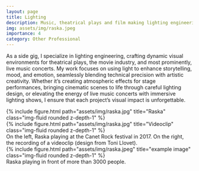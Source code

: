 ```yaml
---
layout: page
title: Lighting
description: Music, theatrical plays and film making lighting engineering.
img: assets/img/raska.jpeg
importance: 4
category: Other Professional
---
```


As a side gig, I specialize in lighting engineering, crafting dynamic visual environments for theatrical plays, the movie industry, and most prominently, live music concerts. My work focuses on using light to enhance storytelling, mood, and emotion, seamlessly blending technical precision with artistic creativity. Whether it’s creating atmospheric effects for stage performances, bringing cinematic scenes to life through careful lighting design, or elevating the energy of live music concerts with immersive lighting shows, I ensure that each project’s visual impact is unforgettable.

<!-- Every project has a beautiful feature showcase page.
It's easy to include images in a flexible 3-column grid format.
Make your photos 1/3, 2/3, or full width.

To give your project a background in the portfolio page, just add the img tag to the front matter like so: -->
<!-- 
    <!-- ---
    layout: page
    title: project
    description: a project with a background image
    img: /assets/img/12.jpg
    --- --> 

<div class="row">
    <div class="col-sm mt-3 mt-md-0">
        {% include figure.html path="assets/img/raska.jpg" title="Raska" class="img-fluid rounded z-depth-1" %}
    </div>
    <div class="col-sm mt-3 mt-md-0">
        {% include figure.html path="assets/img/raska.jpg" title="Videoclip" class="img-fluid rounded z-depth-1" %}
    </div>
</div>
<div class="caption">
    On the left, Raska playing at the Canet Rock festival in 2017. On the right, the recording of a videoclip (design from Toni Llovet).
</div>
<div class="row">
    <div class="col-sm mt-3 mt-md-0">
        {% include figure.html path="assets/img/raska.jpeg" title="example image" class="img-fluid rounded z-depth-1" %}
    </div>
</div>
<div class="caption">
    Raska playing in front of more than 3000 people.
</div>

<!-- You can also put regular text between your rows of images.
Say you wanted to write a little bit about your project before you posted the rest of the images.
You describe how you toiled, sweated, *bled* for your project, and then... you reveal its glory in the next row of images. -->



<!-- 
The code is simple.
Just wrap your images with `<div class="col-sm">` and place them inside `<div class="row">` (read more about the <a href="https://getbootstrap.com/docs/4.4/layout/grid/">Bootstrap Grid</a> system).
To make images responsive, add `img-fluid` class to each; for rounded corners and shadows use `rounded` and `z-depth-1` classes.
Here's the code for the last row of images above: -->

<!-- {% raw %}
```html
<div class="row justify-content-sm-center">
    <div class="col-sm-8 mt-3 mt-md-0">
        {% include figure.html path="assets/img/6.jpg" title="example image" class="img-fluid rounded z-depth-1" %}
    </div>
    <div class="col-sm-4 mt-3 mt-md-0">
        {% include figure.html path="assets/img/11.jpg" title="example image" class="img-fluid rounded z-depth-1" %}
    </div>
</div>
```
{% endraw %} -->

